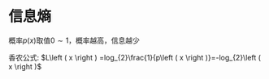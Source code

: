 # 信息熵

概率$p\left ( x \right )$取值$0\sim 1$，概率越高，信息越少

香农公式: $L\left ( x \right ) =log_{2}\frac{1}{p\left ( x \right )}=-log_{2}\left ( x \right )$

